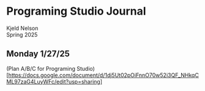 # Programing Studio Journal
Kjeld Nelson\
Spring 2025
## Monday 1/27/25
(Plan A/B/C for Programing Studio)[https://docs.google.com/document/d/1dj5Ut02pOiFnnO70w52i3QF_NHkqCML97zaG4LuyWFc/edit?usp=sharing]
